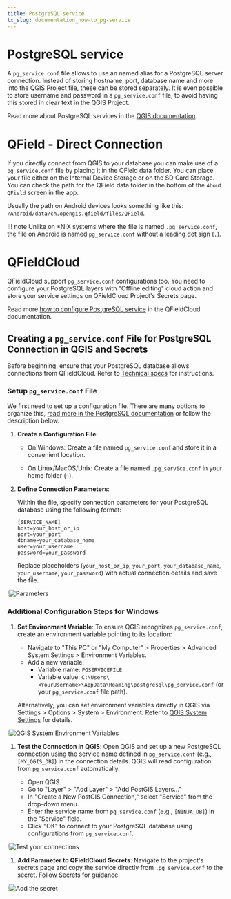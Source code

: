 ```yaml
---
title: PostgreSQL service
tx_slug: documentation_how-to_pg-service
---
```


# PostgreSQL service

A `pg_service.conf` file allows to use an named alias for a PostgreSQL server connection. Instead of storing hostname, port, database name and more into the QGIS Project file, these can be stored separately. It is even possible to store username and password in a `pg_service.conf` file, to avoid having this stored in clear text in the QGIS Project.

Read more about PostgreSQL services in the [QGIS documentation](https://docs.qgis.org/3.22/en/docs/user_manual/managing_data_source/opening_data.html#postgresql-service-connection-file).

# QField - Direct Connection

If you directly connect from QGIS to your database you can make use of a `pg_service.conf` file by placing it in the QField data folder. You can place your file either on the Internal Device Storage or on the SD Card Storage. You can check the path for the QField data folder in the bottom of the `About QField` screen in the app.

Usually the path on Android devices looks something like this: `/Android/data/ch.opengis.qfield/files/QField`.

!!! note
    Unlike on *NIX systems where the file is named `.pg_service.conf`, the file on Android is named `pg_service.conf` without a leading dot sign (`.`).

# QFieldCloud

QFieldCloud support `pg_service.conf` configurations too. You need to configure your PostgreSQL layers with "Offline editing" cloud action and store your service settings on QFieldCloud Project's Secrets page.

Read more [how to configure PostgreSQL service](../reference/qfieldcloud/secrets.md) in the QFieldCloud documentation.

## Creating a `pg_service.conf` File for PostgreSQL Connection in QGIS and Secrets

Before beginning, ensure that your PostgreSQL database allows connections from QFieldCloud. Refer to [Technical specs](../reference/qfieldcloud/specs.md) for instructions.

### Setup `pg_service.conf` File

We first need to set up a configuration file. There are many options to organize this, [read more in the PostgreSQL documentation](https://www.postgresql.org/docs/current/libpq-pgservice.html)<!-- markdown-link-check-disable-line --> or follow the description below.

1. **Create a Configuration File**:

   - On Windows:
     Create a file named `pg_service.conf` and store it in a convenient location.

   - On Linux/MacOS/Unix:
     Create a file named `.pg_service.conf` in your home folder (`~`).

2. **Define Connection Parameters**:

   Within the file, specify connection parameters for your PostgreSQL database using the following format:

   ```plaintext
   [SERVICE_NAME]
   host=your_host_or_ip
   port=your_port
   dbname=your_database_name
   user=your_username
   password=your_password
   ```

   Replace placeholders (`your_host_or_ip`, `your_port`, `your_database_name`, `your_username`, `your_password`) with actual connection details and save the file.

!![Parameters](../assets/images/service_config_file_001.png)

### Additional Configuration Steps for Windows

1. **Set Environment Variable**:
   To ensure QGIS recognizes `pg_service.conf`, create an environment variable pointing to its location:

   - Navigate to "This PC" or "My Computer" > Properties > Advanced System Settings > Environment Variables.
   - Add a new variable:
     - Variable name: `PGSERVICEFILE`
     - Variable value: `C:\Users\<YourUsername>\AppData\Roaming\postgresql\pg_service.conf` (or your `pg_service.conf` file path).

   Alternatively, you can set environment variables directly in QGIS via Settings > Options > System > Environment. Refer to [QGIS System Settings](https://docs.qgis.org/3.28/en/docs/user_manual/introduction/qgis_configuration.html#system-settings) for details.

!![QGIS System Environment Variables](../assets/images/service_config_file_002.png)

1. **Test the Connection in QGIS**: Open QGIS and set up a new PostgreSQL connection using the service name defined in `pg_service.conf` (e.g., `[MY_QGIS_DB]`) in the connection details. QGIS will read configuration from `pg_service.conf` automatically.

   - Open QGIS.
   - Go to "Layer" > "Add Layer" > "Add PostGIS Layers..."
   - In "Create a New PostGIS Connection," select "Service" from the drop-down menu.
   - Enter the service name from `pg_service.conf` (e.g., `[NINJA_DB]`) in the "Service" field.
   - Click "OK" to connect to your PostgreSQL database using configurations from `pg_service.conf`.

!![Test your connections](../assets/images/service_config_file_003.png,350px)

1. **Add Parameter to QFieldCloud Secrets**: Navigate to the project's secrets page and copy the service directly from `.pg_service.conf` to the secret. Follow [Secrets](../reference/qfieldcloud/secrets.md) for guidance.

!![Add the secret](../assets/images/service_config_file_004.png,350px)
